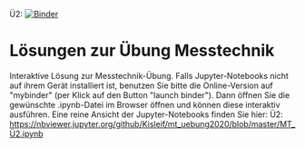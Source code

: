 Ü2: [![Binder](https://mybinder.org/badge_logo.svg)](https://mybinder.org/v2/gh/Kisleif/mt_uebung2020/master)
# Lösungen zur Übung Messtechnik
Interaktive Lösung zur Messtechnik-Übung.
Falls Jupyter-Notebooks nicht auf ihrem Gerät installiert ist, benutzen Sie bitte die Online-Version auf "mybinder" (per Klick auf den Button "launch binder").
Dann öffnen Sie die gewünschte .ipynb-Datei im Browser öffnen und können diese interaktiv ausführen.
Eine reine Ansicht der Jupyter-Notebooks finden Sie hier:
Ü2: https://nbviewer.jupyter.org/github/Kisleif/mt_uebung2020/blob/master/MT_Ü2.ipynb

